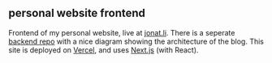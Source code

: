 ## personal website frontend

Frontend of my personal website, live at [jonat.li](https:/jonat.li). There is a seperate [backend repo](https://github.com/monlih/personal-website-backend) with a nice diagram showing the architecture of the blog. This site is deployed on [Vercel](https://vercel.com/), and uses
[Next.js](https://nextjs.org/) (with React).
